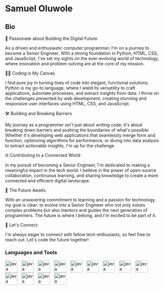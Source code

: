 # Samuel Oluwole

## Bio
🚀 Passionate about Building the Digital Future

As a driven and enthusiastic computer programmer, I'm on a journey to become a Senior Engineer. With a strong foundation in Python, HTML, CSS, and JavaScript, I've set my sights on the ever-evolving world of technology, where innovation and problem-solving are at the core of my mission.

👨‍💻 Coding is My Canvas

I find pure joy in turning lines of code into elegant, functional solutions. Python is my go-to language, where I wield its versatility to craft applications, automate processes, and extract insights from data. I thrive on the challenges presented by web development, creating stunning and responsive user interfaces using HTML, CSS, and JavaScript.

🛠️ Building and Breaking Barriers

My journey as a programmer isn't just about writing code; it's about breaking down barriers and pushing the boundaries of what's possible. Whether it's developing web applications that seamlessly merge form and function, optimizing algorithms for performance, or diving into data analysis to extract actionable insights, I'm up for the challenge.

🌐 Contributing to a Connected World

In my pursuit of becoming a Senior Engineer, I'm dedicated to making a meaningful impact in the tech world. I believe in the power of open-source collaboration, continuous learning, and sharing knowledge to create a more connected and efficient digital landscape.

🌟 The Future Awaits

With an unwavering commitment to learning and a passion for technology, my goal is clear: to evolve into a Senior Engineer who not only solves complex problems but also mentors and guides the next generation of programmers. The future is where I belong, and I'm excited to be part of it.

📧 Let's Connect

I'm always eager to connect with fellow tech enthusiasts, so feel free to reach out. Let's code the future together!

### Languages and Tools
<img align="left" alt="java" width="40px" style="padding-right:10px;" src="https://cdn.jsdelivr.net/gh/devicons/devicon/icons/python/python-original-wordmark.svg" />
<img align="left" alt="java" width="40px" style="padding-right:10px;" src="https://cdn.jsdelivr.net/gh/devicons/devicon/icons/html5/html5-plain-wordmark.svg" />
<img align="left" alt="java" width="40px" style="padding-right:10px;" src="https://cdn.jsdelivr.net/gh/devicons/devicon/icons/css3/css3-plain-wordmark.svg" />
<img align="left" alt="java" width="40px" style="padding-right:10px;" src="https://cdn.jsdelivr.net/gh/devicons/devicon/icons/javascript/javascript-original.svg" />
<img align="left" alt="java" width="40px" style="padding-right:10px;" src="https://cdn.jsdelivr.net/gh/devicons/devicon/icons/sqlite/sqlite-original-wordmark.svg" />                
<img align="left" alt="java" width="40px" style="padding-right:10px;" src="https://cdn.jsdelivr.net/gh/devicons/devicon/icons/flask/flask-original-wordmark.svg" />                
<img align="left" alt="java" width="40px" style="padding-right:10px;" src="https://cdn.jsdelivr.net/gh/devicons/devicon/icons/fastapi/fastapi-original-wordmark.svg" />
<img align="left" alt="java" width="40px" style="padding-right:10px;" src="https://cdn.jsdelivr.net/gh/devicons/devicon/icons/git/git-plain.svg" />          
<img align="left" alt="java" width="40px" style="padding-right:10px;" src="https://cdn.jsdelivr.net/gh/devicons/devicon/icons/github/github-original-wordmark.svg" />
<img align="left" alt="java" width="40px" style="padding-right:10px;" src="https://cdn.jsdelivr.net/gh/devicons/devicon/icons/nodejs/nodejs-original-wordmark.svg" />         
<img align="left" alt="java" width="40px" style="padding-right:10px;" src="https://cdn.jsdelivr.net/gh/devicons/devicon/icons/react/react-original-wordmark.svg" />
<img align="left" alt="java" width="40px" style="padding-right:10px;" src="https://cdn.jsdelivr.net/gh/devicons/devicon/icons/java/java-original-wordmark.svg" />     
<img align="left" alt="java" width="40px" style="padding-right:10px;" src="https://cdn.jsdelivr.net/gh/devicons/devicon/icons/mongodb/mongodb-original-wordmark.svg" />

          
          
          

<!--
**samueloluwoleb/samueloluwoleb** is a ✨ _special_ ✨ repository because its `README.md` (this file) appears on your GitHub profile.

Here are some ideas to get you started:

- 🔭 I’m currently working on ...
- 🌱 I’m currently learning ...
- 👯 I’m looking to collaborate on ...
- 🤔 I’m looking for help with ...
- 💬 Ask me about ...
- 📫 How to reach me: ...
- 😄 Pronouns: ...
- ⚡ Fun fact: ...
-->
